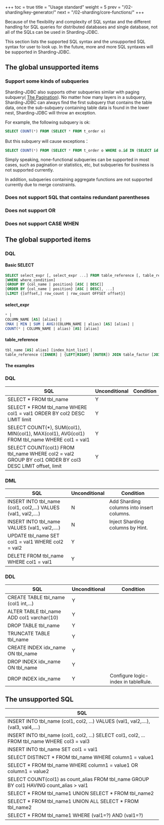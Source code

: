 +++
toc = true
title = "Usage standard"
weight = 5
prev = "/02-sharding/key-generator/"
next = "/02-sharding/core-functions/"
+++

Because of the flexibility and complexity of SQL syntax and the different handling for SQL queries for distributed databases and single database, not all of the SQLs can be used in Sharding-JDBC.

This section lists the supported SQL syntax and the unsupported SQL syntax for user to look up. In the future, more and more SQL syntaxes will be supported in Sharding-JDBC.

## The global unsupported items

### Support some kinds of subqueries
Sharding-JDBC also supports other subqueries similar with paging subquery( [The Pagination](/02-guide/subquery/)). No matter how many layers in a subquery, Sharding-JDBC can always find the first subquery that contains the table data, once the sub-subquery containing table data is found in the lower nest, Sharding-JDBC will throw an exception.

For example, the following subquery is ok:

```sql
SELECT COUNT(*) FROM (SELECT * FROM t_order o)
```

But this subquery will cause exceptions：

```sql
SELECT COUNT(*) FROM (SELECT * FROM t_order o WHERE o.id IN (SELECT id FROM t_order WHERE status = ?))
```

Simply speaking, none-functional subqueries can be supported in most cases, such as pagination or statistics, etc, but subqueries for business is not supported currently.

In addition, subqueries containing aggregate functions are not supported currently due to merge constraints.

### Does not support SQL that contains redundant parentheses

### Does not support OR

### Does not support CASE WHEN

## The global supported items

### DQL

#### Basic SELECT

```sql
SELECT select_expr [, select_expr ...] FROM table_reference [, table_reference ...]
[WHERE where_condition] 
[GROUP BY {col_name | position} [ASC | DESC]] 
[ORDER BY {col_name | position} [ASC | DESC], ...] 
[LIMIT {[offset,] row_count | row_count OFFSET offset}]
```

#### select_expr

```sql
* | 
COLUMN_NAME [AS] [alias] | 
(MAX | MIN | SUM | AVG)(COLUMN_NAME | alias) [AS] [alias] | 
COUNT(* | COLUMN_NAME | alias) [AS] [alias]
```

#### table_reference

```sql
tbl_name [AS] alias] [index_hint_list] | 
table_reference ([INNER] | {LEFT|RIGHT} [OUTER]) JOIN table_factor [JOIN ON conditional_expr | USING (column_list)] | 
```

#### The examples

### DQL

| SQL                                      | Unconditional | Condition |
| ---------------------------------------- | ------------- | --------- |
| SELECT * FROM tbl_name                   | Y             |           |
| SELECT * FROM tbl_name WHERE col1 = val1 ORDER BY col2 DESC LIMIT limit | Y             |           |
| SELECT COUNT(*), SUM(col1), MIN(col1), MAX(col1), AVG(col1) FROM tbl_name WHERE col1 = val1 | Y             |           |
| SELECT COUNT(col1) FROM tbl_name WHERE col2 = val2 GROUP BY col1 ORDER BY col3 DESC LIMIT offset, limit | Y             |           |

### DML

| SQL                                      | Unconditional | Condition                                |
| ---------------------------------------- | ------------- | ---------------------------------------- |
| INSERT INTO tbl_name (col1, col2,...) VALUES (val1, val2,....) | N             | Add Sharding columns into insert columns. |
| INSERT INTO tbl_name VALUES (val1, val2,....) | N             | Inject Sharding columns by Hint.         |
| UPDATE tbl_name SET col1 = val1 WHERE col2 = val2 | Y             |                                          |
| DELETE FROM tbl_name WHERE col1 = val1   | Y             |                                          |

### DDL

| SQL                                      | Unconditional | Condition                           |
| ---------------------------------------- | ------------- | ----------------------------------- |
| CREATE TABLE tbl_name (col1 int,...)     | Y             |                                     |
| ALTER TABLE tbl_name ADD col1 varchar(10) | Y             |                                     |
| DROP TABLE tbl_name                      | Y             |                                     |
| TRUNCATE TABLE tbl_name                  | Y             |                                     |
| CREATE INDEX idx_name ON tbl_name        | Y             |                                     |
| DROP INDEX idx_name ON tbl_name          | Y             |                                     |
| DROP INDEX idx_name                      | Y             | Configure logic-index in tableRule. |

## The unsupported SQL

| SQL                                      |
| ---------------------------------------- |
| INSERT INTO tbl_name (col1, col2, ...) VALUES (val1, val2,....), (val3, val4,....) |
| INSERT INTO tbl_name (col1, col2, ...) SELECT col1, col2, ... FROM tbl_name WHERE col3 = val3 |
| INSERT INTO tbl_name SET col1 = val1     |
| SELECT DISTINCT * FROM tbl_name WHERE column1 = value1 |
| SELECT * FROM tbl_name WHERE column1 = value1 OR column1 = value2 |
| SELECT COUNT(col1) as count_alias FROM tbl_name GROUP BY col1 HAVING count_alias > val1 |
| SELECT * FROM tbl_name1 UNION SELECT * FROM tbl_name2 |
| SELECT * FROM tbl_name1 UNION ALL SELECT * FROM tbl_name2 |
| SELECT * FROM tbl_name1 WHERE (val1=?) AND (val1=?) |
